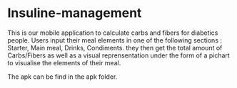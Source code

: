 # Insuline-management
This is our mobile application to calculate carbs and fibers for diabetics people. Users input their meal elements in one of the following sections : Starter, Main meal, Drinks, Condiments. they then get the total amount of Carbs/Fibers as well as a visual reprensentation under the form of a pichart to visualise the elements of their meal.


The apk can be find in the apk folder.
